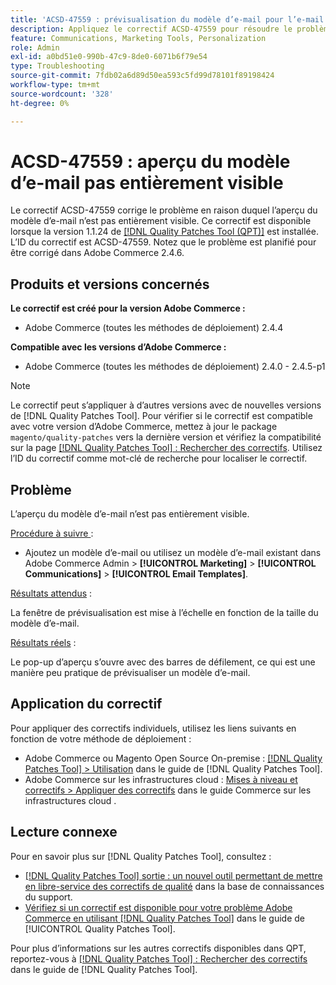 ```yaml
---
title: 'ACSD-47559 : prévisualisation du modèle d’e-mail pour l’e-mail pas entièrement visible'
description: Appliquez le correctif ACSD-47559 pour résoudre le problème d’Adobe Commerce où l’aperçu du modèle d’e-mail n’est pas entièrement visible.
feature: Communications, Marketing Tools, Personalization
role: Admin
exl-id: a0bd51e0-990b-47c9-8de0-6071b6f79e54
type: Troubleshooting
source-git-commit: 7fdb02a6d89d50ea593c5fd99d78101f89198424
workflow-type: tm+mt
source-wordcount: '328'
ht-degree: 0%

---
```


# ACSD-47559 : aperçu du modèle d’e-mail pas entièrement visible

Le correctif ACSD-47559 corrige le problème en raison duquel l’aperçu du modèle d’e-mail n’est pas entièrement visible. Ce correctif est disponible lorsque la version 1.1.24 de [[!DNL Quality Patches Tool (QPT)]](https://experienceleague.adobe.com/docs/commerce-knowledge-base/kb/announcements/commerce-announcements/magento-quality-patches-released-new-tool-to-self-serve-quality-patches.html) est installée. L’ID du correctif est ACSD-47559. Notez que le problème est planifié pour être corrigé dans Adobe Commerce 2.4.6.

## Produits et versions concernés

**Le correctif est créé pour la version Adobe Commerce :**

* Adobe Commerce (toutes les méthodes de déploiement) 2.4.4

**Compatible avec les versions d’Adobe Commerce :**

* Adobe Commerce (toutes les méthodes de déploiement) 2.4.0 - 2.4.5-p1

>[!NOTE]
>
>Le correctif peut s’appliquer à d’autres versions avec de nouvelles versions de [!DNL Quality Patches Tool]. Pour vérifier si le correctif est compatible avec votre version d’Adobe Commerce, mettez à jour le package `magento/quality-patches` vers la dernière version et vérifiez la compatibilité sur la page [[!DNL Quality Patches Tool] : Rechercher des correctifs](https://experienceleague.adobe.com/tools/commerce-quality-patches/index.html). Utilisez l’ID du correctif comme mot-clé de recherche pour localiser le correctif.

## Problème

L’aperçu du modèle d’e-mail n’est pas entièrement visible.

<u>Procédure à suivre </u> :

* Ajoutez un modèle d’e-mail ou utilisez un modèle d’e-mail existant dans Adobe Commerce Admin > **[!UICONTROL Marketing]** > **[!UICONTROL Communications]** > **[!UICONTROL Email Templates]**.

<u>Résultats attendus</u> :

La fenêtre de prévisualisation est mise à l’échelle en fonction de la taille du modèle d’e-mail.

<u>Résultats réels</u> :

Le pop-up d’aperçu s’ouvre avec des barres de défilement, ce qui est une manière peu pratique de prévisualiser un modèle d’e-mail.

## Application du correctif

Pour appliquer des correctifs individuels, utilisez les liens suivants en fonction de votre méthode de déploiement :

* Adobe Commerce ou Magento Open Source On-premise : [[!DNL Quality Patches Tool] > Utilisation](/help/tools/quality-patches-tool/usage.md) dans le guide de [!DNL Quality Patches Tool].
* Adobe Commerce sur les infrastructures cloud : [Mises à niveau et correctifs > Appliquer des correctifs](https://experienceleague.adobe.com/docs/commerce-cloud-service/user-guide/develop/upgrade/apply-patches.html) dans le guide Commerce sur les infrastructures cloud .

## Lecture connexe

Pour en savoir plus sur [!DNL Quality Patches Tool], consultez :

* [[!DNL Quality Patches Tool] sortie : un nouvel outil permettant de mettre en libre-service des correctifs de qualité](https://experienceleague.adobe.com/en/docs/commerce-operations/tools/quality-patches-tool/quality-patches-tool-to-self-serve-quality-patches) dans la base de connaissances du support.
* [Vérifiez si un correctif est disponible pour votre problème Adobe Commerce en utilisant [!DNL Quality Patches Tool]](/help/tools/quality-patches-tool/patches-available-in-qpt/check-patch-for-magento-issue-with-magento-quality-patches.md) dans le guide de [!UICONTROL Quality Patches Tool].


Pour plus d’informations sur les autres correctifs disponibles dans QPT, reportez-vous à [[!DNL Quality Patches Tool] : Rechercher des correctifs](https://experienceleague.adobe.com/tools/commerce-quality-patches/index.html) dans le guide de [!DNL Quality Patches Tool].
